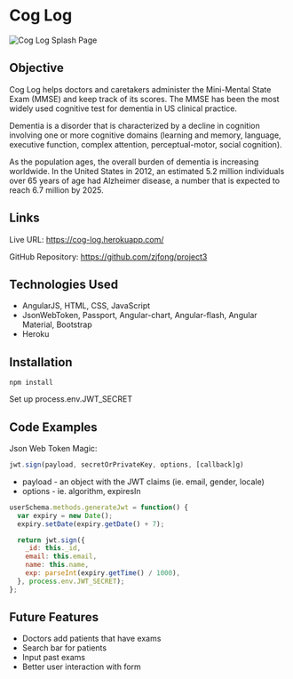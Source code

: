 # Cog Log

![Cog Log Splash Page](http://i.imgur.com/K4vDvNv.png)

## Objective

Cog Log helps doctors and caretakers administer the Mini-Mental State Exam (MMSE) and keep track of its scores. The MMSE has been the most widely used cognitive test for dementia in US clinical practice.  

Dementia is a disorder that is characterized by a decline in cognition involving one or more cognitive domains (learning and memory, language, executive function, complex attention, perceptual-motor, social cognition).  

As the population ages, the overall burden of dementia is increasing worldwide. In the United States in 2012, an estimated 5.2 million individuals over 65 years of age had Alzheimer disease, a number that is expected to reach 6.7 million by 2025.



## Links

Live URL: https://cog-log.herokuapp.com/

GitHub Repository: https://github.com/zjfong/project3


## Technologies Used
* AngularJS, HTML, CSS, JavaScript
* JsonWebToken, Passport, Angular-chart, Angular-flash, Angular Material, Bootstrap
* Heroku

## Installation
```
npm install
```
Set up process.env.JWT_SECRET

## Code Examples

Json Web Token Magic:  
```javascript
jwt.sign(payload, secretOrPrivateKey, options, [callback]g)
```
- payload - an object with the JWT claims (ie. email, gender, locale)
- options - ie. algorithm, expiresIn

```javascript
userSchema.methods.generateJwt = function() {
  var expiry = new Date();
  expiry.setDate(expiry.getDate() + 7);

  return jwt.sign({
    _id: this._id,
    email: this.email,
    name: this.name,
    exp: parseInt(expiry.getTime() / 1000),
  }, process.env.JWT_SECRET);
};
```


## Future Features
* Doctors add patients that have exams
* Search bar for patients
* Input past exams
* Better user interaction with form



